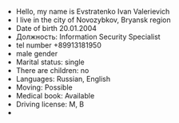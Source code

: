 - Hello, my name is Evstratenko Ivan Valerievich
- I live in the city of Novozybkov, Bryansk region
-  Date of birth 20.01.2004
-  Должность:
Information Security Specialist
-  tel number +89913181950
- male gender
- Marital status: single
-  There are children: no
- Languages: Russian, English
-  Moving: Possible
- Medical book: Available
-  Driving license: M, B
-  
